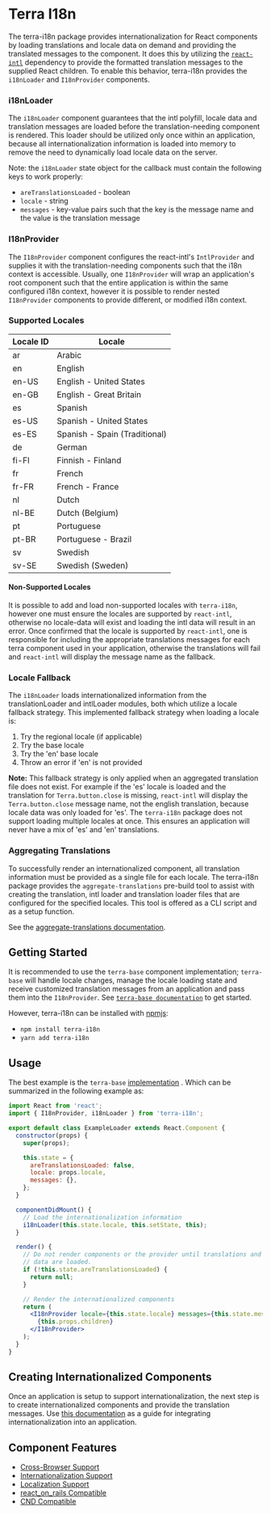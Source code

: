 # Terra I18n

The terra-i18n package provides internationalization for React components by loading translations and locale data on demand and providing the translated messages to the component. It does this by utilizing the [`react-intl`](https://github.com/yahoo/react-intl) dependency to provide the formatted translation messages to the supplied React children. To enable this behavior, terra-i18n provides the `i18nLoader` and `I18nProvider` components.

### i18nLoader

The `i18nLoader` component guarantees that the intl polyfill, locale data and translation messages are loaded before the translation-needing component is rendered. This loader should be utilized only once within an application, because all internationalization information is loaded into memory to remove the need to dynamically load locale data on the server.

Note: the `i18nLoader` state object for the callback must contain the following keys to work properly:
- `areTranslationsLoaded` - boolean
- `locale` - string
- `messages` - key-value pairs such that the key is the message name and the value is the translation message

### I18nProvider

The `I18nProvider` component configures the react-intl's `IntlProvider` and supplies it with the translation-needing components such that the i18n context is accessible. Usually, one `I18nProvider` will wrap an application's root component such that the entire application is within the same configured i18n context, however it is possible to render nested `I18nProvider` components to provide different, or modified i18n context.

### Supported Locales

| Locale ID | Locale |
|-|-|
| ar | Arabic |
| en | English |
| en-US | English - United States |
| en-GB | English - Great Britain |
| es | Spanish |
| es-US | Spanish - United States |
| es-ES | Spanish - Spain (Traditional) |
| de | German |
| fi-FI | Finnish - Finland |
| fr | French |
| fr-FR | French - France|
| nl | Dutch |
| nl-BE | Dutch (Belgium)|
| pt | Portuguese |
| pt-BR | Portuguese - Brazil|
| sv | Swedish |
| sv-SE | Swedish (Sweden) |

#### Non-Supported Locales

It is possible to add and load non-supported locales with `terra-i18n`, however one must ensure the locales are supported by `react-intl`, otherwise no locale-data will exist and loading the intl data will result in an error. Once confirmed that the locale is supported by `react-intl`, one is responsible for including the appropriate translations messages for each terra component used in your application, otherwise the translations will fail and `react-intl` will display the message name as the fallback.

### Locale Fallback

The `i18nLoader` loads internationalized information from the translationLoader and intlLoader modules, both which utilize a locale fallback strategy. This implemented fallback strategy when loading a locale is:

1. Try the regional locale (if applicable)
2. Try the base locale
3. Try the 'en' base locale
4. Throw an error if 'en' is not provided

**Note:** This fallback strategy is only applied when an aggregated translation file does not exist. For example if the 'es' locale is loaded and the translation for `Terra.button.close` is missing, `react-intl` will display the `Terra.button.close` message name, not the english translation, because locale data was only loaded for 'es'. The `terra-i18n` package does not support loading multiple locales at once. This ensures an application will never have a mix of 'es' and 'en' translations.

### Aggregating Translations

To successfully render an internationalized component, all translation information must be provided as a single file for each locale. The terra-i18n package provides the `aggregate-translations` pre-build tool to assist with creating the translation, intl loader and translation loader files that are configured for the specified locales. This tool is offered as a CLI script and as a setup function.

See the [aggregate-translations documentation](https://github.com/cerner/terra-core/blob/master/packages/terra-i18n/docs/AggregateTranslations.md).

## Getting Started

It is recommended to use the `terra-base` component implementation; `terra-base` will handle locale changes, manage the locale loading state and receive customized translation messages from an application and pass them into the `I18nProvider`. See [`terra-base documentation`](https://github.com/cerner/terra-core/tree/master/packages/terra-base) to get started.

However, terra-i18n can be installed with [npmjs](https://www.npmjs.com):
  - `npm install terra-i18n`
  - `yarn add terra-i18n`

## Usage

The best example is the `terra-base` [implementation](https://github.com/cerner/terra-core/blob/master/packages/terra-base/src/Base.jsx)
. Which can be summarized in the following example as:

```jsx
import React from 'react';
import { I18nProvider, i18nLoader } from 'terra-i18n';

export default class ExampleLoader extends React.Component {
  constructor(props) {
    super(props);

    this.state = {
      areTranslationsLoaded: false,
      locale: props.locale,
      messages: {},
    };
  }

  componentDidMount() {
    // Load the internationalization information
    i18nLoader(this.state.locale, this.setState, this);
  }

  render() {
    // Do not render components or the provider until translations and locale
    // data are loaded.
    if (!this.state.areTranslationsLoaded) {
      return null;
    }

    // Render the internationalized components
    return (
      <I18nProvider locale={this.state.locale} messages={this.state.messages}>
        {this.props.children}
      </I18nProvider>
    );
  }
}
```

## Creating Internationalized Components

Once an application is setup to support internationalization, the next step is to create internationalized components and provide the translation messages. Use [this documentation](https://github.com/cerner/terra-core/wiki/InternationalizeGuide) as a guide for integrating internationalization into an application.


## Component Features
* [Cross-Browser Support](https://github.com/cerner/terra-ui/blob/master/src/terra-dev-site/contributing/ComponentStandards.e.contributing.md#cross-browser-support)
* [Internationalization Support](https://github.com/cerner/terra-ui/blob/master/src/terra-dev-site/contributing/ComponentStandards.e.contributing.md#internationalization-i18n-support)
* [Localization Support](https://github.com/cerner/terra-ui/blob/master/src/terra-dev-site/contributing/ComponentStandards.e.contributing.md#internationalization-i18n-support)
* [react_on_rails Compatible](https://github.com/shakacode/react_on_rails/blob/8cb06ed35cb5c2c453bcc193282b4c091574c1b7/docs/basics/i18n.md#how-to-add-i18n)
* [CND Compatible](https://github.com/webpack/docs/wiki/configuration#outputpublicpath)
